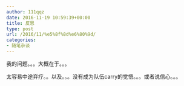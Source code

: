 ```yaml
---
author: 111qqz
date: 2016-11-19 10:59:39+00:00
title: 反思
type: post
url: /2016/11/%e5%8f%8d%e6%80%9d/
categories:
- 随笔杂谈
---
```


我的问题。。。大概在于。。。

太容易中途弃疗。。以及。。。没有成为队伍carry的觉悟。。。或者说信心。。。


